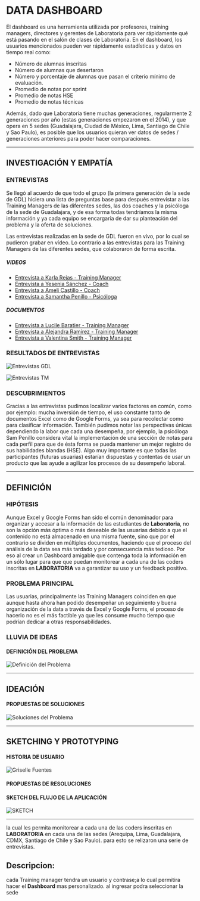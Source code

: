 # **DATA DASHBOARD**


El dashboard es una herramienta utilizada por profesores, training managers, directores y gerentes de Laboratoria para ver rápidamente qué está pasando en el salón de clases de Laboratoria. En el dashboard, los usuarios mencionados pueden ver rápidamente estadísticas y datos en tiempo real como:
+ Número de alumnas inscritas
+ Número de alumnas que desertaron
+ Número y porcentaje de alumnas que pasan el criterio mínimo de evaluación.
+ Promedio de notas por sprint
+ Promedio de notas HSE
+ Promedio de notas técnicas

Además, dado que Laboratoria tiene muchas generaciones, regularmente 2 generaciones por año (estas generaciones empezaron en el 2014), y que opera en 5 sedes (Guadalajara, Ciudad de México, Lima, Santiago de Chile y Sao Paulo), es posible que los usuarios quieran ver datos de sedes / generaciones anteriores para poder hacer comparaciones.

---
## INVESTIGACIÓN Y EMPATÍA

### ENTREVISTAS
Se llegó al acuerdo de que todo el grupo (la primera generación de la sede de GDL) hiciera una lista de preguntas base para después entrevistar a las Training Managers de las diferentes sedes, las dos coaches y la psicóloga de la sede de Guadalajara, y de esa forma todas tendríamos la misma información y ya cada equipo se encargaría de dar su planteación del problema y la oferta de soluciones.

Las entrevistas realizadas en la sede de GDL fueron en vivo, por lo cual se pudieron grabar en vídeo. Lo contrario a las entrevistas para las Training Managers de las diferentes sedes, que colaboraron de forma escrita.

##### VIDEOS
+ [Entrevista a Karla Rejas - Training Manager](https://www.youtube.com/watch?v=ydkRl33TN0g)
+ [Entrevista a Yesenia Sánchez - Coach](https://www.youtube.com/watch?v=WfA5FjN4rFQ&t=1s)
+ [Entrevista a Ameli Castillo - Coach](https://www.youtube.com/watch?v=vkNDiGRlch8&t=8s)
+ [Entrevista a Samantha Penillo - Psicóloga](https://www.youtube.com/watch?v=j8vlV6c8IWg)

##### DOCUMENTOS
+ [Entrevista a Lucile Baratier - Training Manager](https://drive.google.com/file/d/1JmAgYQDO-EoXYTXVZyoWlXiQ4127uhG1/view?usp=sharing)
+ [Entrevista a Alejandra Ramírez - Training Manager](https://drive.google.com/file/d/1ZjuKCBd-cjiM36zriaPxnZ5HfovUXw5D/view?usp=sharing)
+ [Entrevista a Valentina Smith - Training Manager](https://drive.google.com/file/d/1Xwq1qGKpPJXU144_uooemkn_Jq-kUYvu/view?usp=sharing)

### RESULTADOS DE ENTREVISTAS
![Entrevistas GDL](assets/images/README/interviews1.jpeg)

![Entrevistas TM](assets/images/README/interviews2.jpeg)

### DESCUBRIMIENTOS

Gracias a las entrevistas pudimos localizar varios factores en común, como por ejemplo: mucha inversión de tiempo, el uso constante tanto de documentos Excel como de Google Forms, ya sea para recolectar como para clasificar información. También pudimos notar las perspectivas únicas dependiendo la labor que cada una desempeña, por ejemplo, la psicóloga Sam Penillo considera vital la implementación de una sección de notas para cada perfil para que de ésta forma se pueda mantener un mejor registro de sus habilidades blandas (HSE). Algo muy importante es que todas las participantes (futuras usuarias) estarían dispuestas y contentas de usar un producto que las ayude a agilizar los procesos de su desempeño laboral.

---
## DEFINICIÓN

### HIPÓTESIS
Aunque Excel y Google Forms han sido el común denominador para organizar y accesar a la información de las estudiantes de **Laboratoria**, no son la opción más óptima o más deseable de las usuarias debido a que el contenido no está almacenado en una misma fuente, sino que por el contrario se dividen en múltiples documentos, haciendo que el proceso del análisis de la data sea más tardado y por consecuencia más tedioso. Por eso al crear un Dashboard amigable que contenga toda la información en un sólo lugar para que que puedan monitorear a cada una de las coders inscritas en **LABORATORIA** va a  garantizar su uso y un feedback positivo.

### PROBLEMA PRINCIPAL
Las usuarias, principalmente las Training Managers coinciden en que aunque hasta ahora han podido desempeñar un seguimiento y buena organización de la data a través de Excel y Google Forms, el proceso de hacerlo no es el más factible ya que les consume mucho tiempo que podrían dedicar a otras responsabilidades. 

### LLUVIA DE IDEAS
#### DEFINICIÓN DEL PROBLEMA
![Definición del Problema](assets/images/README/mindmap1.png)

---

## IDEACIÓN
#### PROPUESTAS DE SOLUCIONES
![Soluciones del Problema](assets/images/README/mindmap2.png)

---

## SKETCHING Y PROTOTYPING

#### HISTORIA DE USUARIO
![Griselle Fuentes](assets/images/README/GriselleFuentes.jpg)


#### PROPUESTAS DE RESOLUCIONES

#### SKETCH DEL FLUJO DE LA APLICACIÓN
![SKETCH](assets/images/README/SKETCH.png)

---
la cual les permita monitorear a cada una de las coders inscritas en **LABORATORIA** en cada una de las sedes  (Arequipa, Lima, Guadalajara, CDMX, Santiago de Chile y Sao Paulo).
para esto se relizaron una serie de entrevistas.  



## Descripcion:
cada Training manager tendra un usuario y contrase;a lo cual permitira hacer el **Dashboard** mas personalizado.
al ingresar podra seleccionar la sede